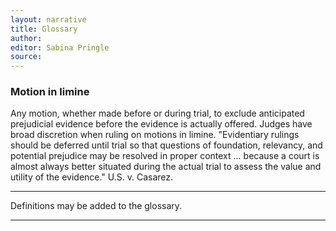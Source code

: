 ```yaml
---
layout: narrative
title: Glossary
author:
editor: Sabina Pringle
source:
---
```


### Motion in limine

Any motion, whether made before or during trial, to exclude anticipated prejudicial evidence before the evidence is actually offered. Judges have broad discretion when ruling on motions in limine. "Evidentiary rulings should be deferred until trial so that questions of foundation, relevancy, and potential prejudice may be resolved in proper context ... because a court is almost always better situated during the actual trial to assess the value and utility of the evidence." U.S. v. Casarez.  

---

Definitions may be added to the glossary.

---
